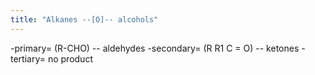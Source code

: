 ```yaml
---
title: "Alkanes --[O]-- alcohols"
---
```

-primary= (R-CHO) -- aldehydes
-secondary= (R R1 C = O) -- ketones
-tertiary= no product


